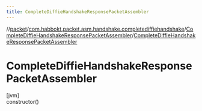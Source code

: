 ```yaml
---
title: CompleteDiffieHandshakeResponsePacketAssembler
---
```

//[packet](../../../index.html)/[com.habbokt.packet.asm.handshake.completediffiehandshake](../index.html)/[CompleteDiffieHandshakeResponsePacketAssembler](index.html)/[CompleteDiffieHandshakeResponsePacketAssembler](-complete-diffie-handshake-response-packet-assembler.html)



# CompleteDiffieHandshakeResponsePacketAssembler



[jvm]\
constructor()




